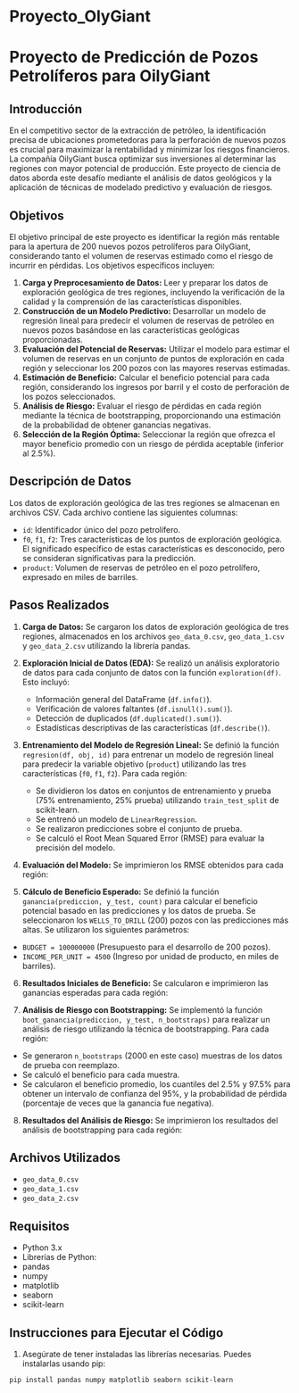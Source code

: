 # Proyecto_OlyGiant
# Proyecto de Predicción de Pozos Petrolíferos para OilyGiant

## Introducción

En el competitivo sector de la extracción de petróleo, la identificación precisa de ubicaciones prometedoras para la perforación de nuevos pozos es crucial para maximizar la rentabilidad y minimizar los riesgos financieros. La compañía OilyGiant busca optimizar sus inversiones al determinar las regiones con mayor potencial de producción. Este proyecto de ciencia de datos aborda este desafío mediante el análisis de datos geológicos y la aplicación de técnicas de modelado predictivo y evaluación de riesgos.

## Objetivos

El objetivo principal de este proyecto es identificar la región más rentable para la apertura de 200 nuevos pozos petrolíferos para OilyGiant, considerando tanto el volumen de reservas estimado como el riesgo de incurrir en pérdidas. Los objetivos específicos incluyen:

1. **Carga y Preprocesamiento de Datos:** Leer y preparar los datos de exploración geológica de tres regiones, incluyendo la verificación de la calidad y la comprensión de las características disponibles.
2. **Construcción de un Modelo Predictivo:** Desarrollar un modelo de regresión lineal para predecir el volumen de reservas de petróleo en nuevos pozos basándose en las características geológicas proporcionadas.
3. **Evaluación del Potencial de Reservas:** Utilizar el modelo para estimar el volumen de reservas en un conjunto de puntos de exploración en cada región y seleccionar los 200 pozos con las mayores reservas estimadas.
4. **Estimación de Beneficio:** Calcular el beneficio potencial para cada región, considerando los ingresos por barril y el costo de perforación de los pozos seleccionados.
5. **Análisis de Riesgo:** Evaluar el riesgo de pérdidas en cada región mediante la técnica de bootstrapping, proporcionando una estimación de la probabilidad de obtener ganancias negativas.
6. **Selección de la Región Óptima:** Seleccionar la región que ofrezca el mayor beneficio promedio con un riesgo de pérdida aceptable (inferior al 2.5%).

## Descripción de Datos

Los datos de exploración geológica de las tres regiones se almacenan en archivos CSV. Cada archivo contiene las siguientes columnas:

* `id`: Identificador único del pozo petrolífero.
* `f0`, `f1`, `f2`: Tres características de los puntos de exploración geológica. El significado específico de estas características es desconocido, pero se consideran significativas para la predicción.
* `product`: Volumen de reservas de petróleo en el pozo petrolífero, expresado en miles de barriles.

## Pasos Realizados

1. **Carga de Datos:** Se cargaron los datos de exploración geológica de tres regiones, almacenados en los archivos `geo_data_0.csv`, `geo_data_1.csv` y `geo_data_2.csv` utilizando la librería pandas.

2. **Exploración Inicial de Datos (EDA):** Se realizó un análisis exploratorio de datos para cada conjunto de datos con la función `exploration(df)`. Esto incluyó:
    * Información general del DataFrame (`df.info()`).
    * Verificación de valores faltantes (`df.isnull().sum()`).
    * Detección de duplicados (`df.duplicated().sum()`).
    * Estadísticas descriptivas de las características (`df.describe()`).


3. **Entrenamiento del Modelo de Regresión Lineal:** Se definió la función `regresion(df, obj, id)` para entrenar un modelo de regresión lineal para predecir la variable objetivo (`product`) utilizando las tres características (`f0`, `f1`, `f2`). Para cada región:
    * Se dividieron los datos en conjuntos de entrenamiento y prueba (75% entrenamiento, 25% prueba) utilizando `train_test_split` de scikit-learn.
    * Se entrenó un modelo de `LinearRegression`.
    * Se realizaron predicciones sobre el conjunto de prueba.
    * Se calculó el Root Mean Squared Error (RMSE) para evaluar la precisión del modelo.

4. **Evaluación del Modelo:** Se imprimieron los RMSE obtenidos para cada región:

5. **Cálculo de Beneficio Esperado:** Se definió la función `ganancia(prediccion, y_test, count)` para calcular el beneficio potencial basado en las predicciones y los datos de prueba. Se seleccionaron los `WELLS_TO_DRILL` (200) pozos con las predicciones más altas. Se utilizaron los siguientes parámetros:
 * `BUDGET = 100000000` (Presupuesto para el desarrollo de 200 pozos).
 * `INCOME_PER_UNIT = 4500` (Ingreso por unidad de producto, en miles de barriles).
6. **Resultados Iniciales de Beneficio:** Se calcularon e imprimieron las ganancias esperadas para cada región:

7. **Análisis de Riesgo con Bootstrapping:** Se implementó la función `boot_ganancia(prediccion, y_test, n_bootstraps)` para realizar un análisis de riesgo utilizando la técnica de bootstrapping. Para cada región:
 * Se generaron `n_bootstraps` (2000 en este caso) muestras de los datos de prueba con reemplazo.
 * Se calculó el beneficio para cada muestra.
 * Se calcularon el beneficio promedio, los cuantiles del 2.5% y 97.5% para obtener un intervalo de confianza del 95%, y la probabilidad de pérdida (porcentaje de veces que la ganancia fue negativa).
8. **Resultados del Análisis de Riesgo:** Se imprimieron los resultados del análisis de bootstrapping para cada región:

## Archivos Utilizados

* `geo_data_0.csv`
* `geo_data_1.csv`
* `geo_data_2.csv`

## Requisitos

* Python 3.x
* Librerías de Python:
 * pandas
 * numpy
 * matplotlib
 * seaborn
 * scikit-learn

## Instrucciones para Ejecutar el Código

1. Asegúrate de tener instaladas las librerías necesarias. Puedes instalarlas usando pip:
```bash
pip install pandas numpy matplotlib seaborn scikit-learn